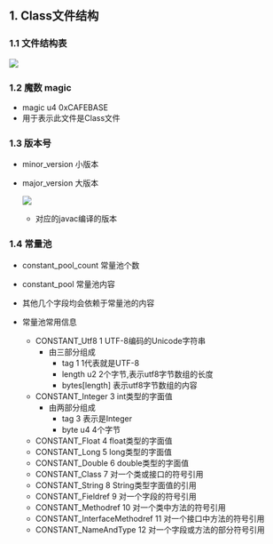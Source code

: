 ## 1. Class文件结构
### 1.1 文件结构表
![](http://i.imgur.com/iAaTXAB.png)

### 1.2 魔数 magic 
* magic u4	0xCAFEBASE
* 用于表示此文件是Class文件

### 1.3 版本号
* minor_version 小版本
* major_version 大版本

	![](http://i.imgur.com/AfZ8Utj.png)

	* 对应的javac编译的版本

### 1.4 常量池
* constant_pool_count  常量池个数
* constant_pool	常量池内容
* 其他几个字段均会依赖于常量池的内容

* 常量池常用信息
	* CONSTANT_Utf8		1	UTF-8编码的Unicode字符串
		* 由三部分组成
			* tag 				1		1代表就是UTF-8
			* length			u2		2个字节,表示utf8字节数组的长度
			* bytes[length]				表示utf8字节数组的内容
	* CONSTANT_Integer		3	int类型的字面值
		* 由两部分组成
			* tag		3		表示是Integer
			* byte		u4		4个字节
	* CONSTANT_Float		4	float类型的字面值
	* CONSTANT_Long		5	long类型的字面值
	* CONSTANT_Double		6	double类型的字面值
	* CONSTANT_Class		7	对一个类或接口的符号引用
	* CONSTANT_String		8	String类型字面值的引用
	* CONSTANT_Fieldref		9	对一个字段的符号引用
	* CONSTANT_Methodref	10	对一个类中方法的符号引用
	* CONSTANT_InterfaceMethodref	11	对一个接口中方法的符号引用
	* CONSTANT_NameAndType	12	对一个字段或方法的部分符号引用
